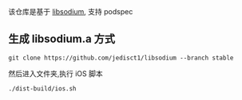 该仓库是基于 [libsodium](https://github.com/jedisct1/libsodium), 支持 podspec

## 生成 libsodium.a 方式

```
git clone https://github.com/jedisct1/libsodium --branch stable
```

然后进入文件夹,执行 iOS 脚本

```
./dist-build/ios.sh

```
